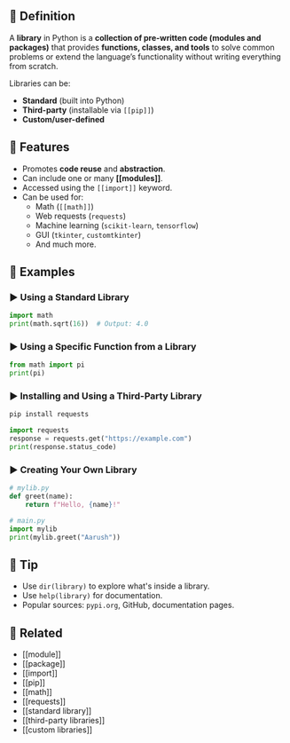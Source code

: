 ## 🧾 Definition
A **library** in Python is a **collection of pre-written code (modules and packages)** that provides **functions, classes, and tools** to solve common problems or extend the language’s functionality without writing everything from scratch.

Libraries can be:
- **Standard** (built into Python)
- **Third-party** (installable via `[[pip]]`)
- **Custom/user-defined**

## 🧩 Features
- Promotes **code reuse** and **abstraction**.
- Can include one or many **[[modules]]**.
- Accessed using the `[[import]]` keyword.
- Can be used for:
  - Math (`[[math]]`)
  - Web requests (`requests`)
  - Machine learning (`scikit-learn`, `tensorflow`)
  - GUI (`tkinter`, `customtkinter`)
  - And much more.

## 🧪 Examples

### ▶️ Using a Standard Library
```python
import math
print(math.sqrt(16))  # Output: 4.0
```

### ▶️ Using a Specific Function from a Library
```python
from math import pi
print(pi)
```

### ▶️ Installing and Using a Third-Party Library
```bash
pip install requests
```

```python
import requests
response = requests.get("https://example.com")
print(response.status_code)
```

### ▶️ Creating Your Own Library
```python
# mylib.py
def greet(name):
    return f"Hello, {name}!"
```

```python
# main.py
import mylib
print(mylib.greet("Aarush"))
```

## 🧠 Tip
- Use `dir(library)` to explore what's inside a library.
- Use `help(library)` for documentation.
- Popular sources: `pypi.org`, GitHub, documentation pages.

## 🔗 Related
- [[module]]
- [[package]]
- [[import]]
- [[pip]]
- [[math]]
- [[requests]]
- [[standard library]]
- [[third-party libraries]]
- [[custom libraries]]